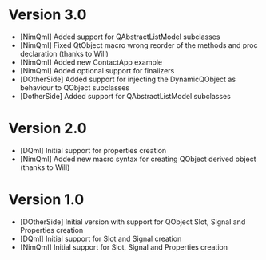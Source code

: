 # Version 3.0
* [NimQml] Added support for QAbstractListModel subclasses 
* [NimQml] Fixed QtObject macro wrong reorder of the methods and proc declaration (thanks to Will)
* [NimQml] Added new ContactApp example 
* [NimQml] Added optional support for finalizers
* [DOtherSide] Added support for injecting the DynamicQObject as behaviour to QObject subclasses
* [DotherSide] Added support for QAbstractListModel subclasses

# Version 2.0
* [DQml] Initial support for properties creation
* [NimQml] Added new macro syntax for creating QObject derived object (thanks to Will)

# Version 1.0
* [DOtherSide] Initial version with support for QObject Slot, Signal and Properties creation
* [DQml] Initial support for Slot and Signal creation
* [NimQml] Initial support for Slot, Signal and Properties creation